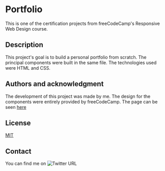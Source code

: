 # Portfolio
This is one of the certification projects from freeCodeCamp's Responsive Web Design course.
## Description
This project's goal is to build a personal portfolio from scratch. The principal components were built in the same file. The technologies used were HTML and CSS. 
## Authors and acknowledgment
The development of this project was made by me. The design for the components were entirely provided by freeCodeCamp.
The page can be seen [here](https://ionuser13.github.io/Store-App/)
## License
[MIT](https://choosealicense.com/licenses/mit/)
## Contact
You can find me on ![Twitter URL](https://img.shields.io/twitter/url?style=social&url=https%3A%2F%2Ftwitter.com%2Fionuser03)

